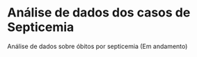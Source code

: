 # Análise de dados dos casos de Septicemia
Análise de dados sobre óbitos por septicemia (Em andamento)
